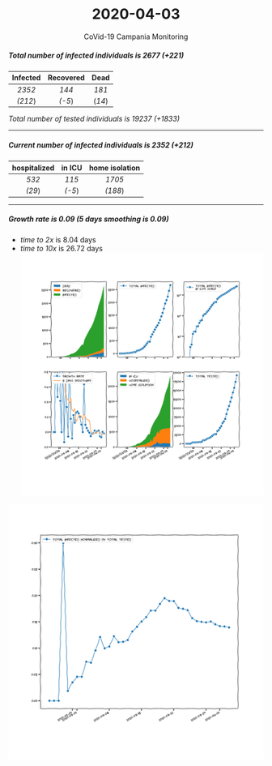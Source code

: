 <div align='center'>

# 2020-04-03
CoVid-19 Campania Monitoring
</div>

##### Total number of infected individuals is 2677 (+221)
Infected | Recovered | Dead
:---: | :---: | :---:
*2352* | *144* | *181*
*(212*) | *(-5*) | (*14*)

*Total number of tested individuals is 19237 (+1833)*
***
##### Current number of infected individuals is 2352 (+212)
hospitalized | in ICU | home isolation
:---: | :---: | :---:
*532* |*115* |*1705*
*(29*) |*(-5*) |*(188*)
***
##### Growth rate is 0.09 (5 days smoothing is 0.09)
- *time to 2x* is 8.04 days
- *time to 10x* is 26.72 days
![stats][stats]

![infected_normalized][infected_normalized]

[stats]: stats_Campania.png
[infected_normalized]: infected_normalized_Campania.png
